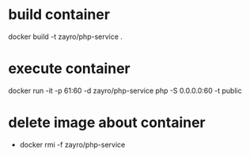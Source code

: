 # build container
docker build -t zayro/php-service .

# execute container

docker run -it -p 61:60 -d zayro/php-service  php -S 0.0.0.0:60 -t public

# delete image about container

- docker rmi -f zayro/php-service